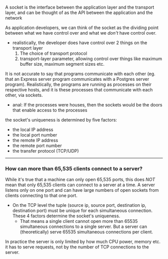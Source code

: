 
A socket is the interface between the application layer and the transport layer, and can be thought of as the API between the application and the network

As application developers, we can think of the socket as the dividing point between what we have control over and what we *don't* have control over.
- realistically, the developer does have control over 2 things on the transport layer
    1. The choice of transport protocol
    2. transport-layer parameter, allowing control over things like maximum buffer size, maximum segment sizes etc.

It is not accurate to say that programs communicate with each other (eg. that an Express server program communicates with a Postgres server program). Realistically, the programs are running as processes on their respective hosts, and it is these processes that communicate with each other, via sockets.
- anal: If the processes were houses, then the sockets would be the doors that enable access to the processes

the socket's uniqueness is determined by five factors:
- the local IP address
- the local port number
- the remote IP address
- the remote port number
- the transfer protocol (TCP/UDP)

* * *

### How can more than 65,535 clients connect to a server?
While it's true that a machine can only open 65,535 ports, this does *NOT* mean that only 65,535 clients can connect to a server at a time. A server listens only on one port and can have large numbers of open sockets from clients connecting to that one port.
- On the TCP level the tuple (source ip, source port, destination ip, destination port) must be unique for each simultaneous connection. These 4 factors determine the socket's uniqueness.
    - That means a single client cannot open more than 65535 simultaneous connections to a single server. But a server can (theoretically) serve 65535 simultaneous connections per client.

In practice the server is only limited by how much CPU power, memory etc. it has to serve requests, not by the number of TCP connections to the server.